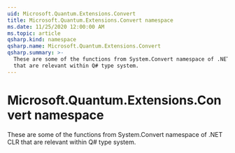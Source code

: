 ```yaml
---
uid: Microsoft.Quantum.Extensions.Convert
title: Microsoft.Quantum.Extensions.Convert namespace
ms.date: 11/25/2020 12:00:00 AM
ms.topic: article
qsharp.kind: namespace
qsharp.name: Microsoft.Quantum.Extensions.Convert
qsharp.summary: >-
  These are some of the functions from System.Convert namespace of .NET CLR
  that are relevant within Q# type system.
---
```


# Microsoft.Quantum.Extensions.Convert namespace

These are some of the functions from System.Convert namespace of .NET CLRthat are relevant within Q# type system.

